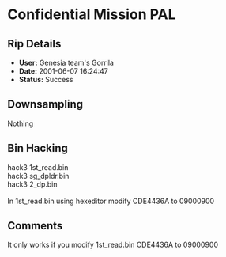# Confidential Mission PAL

## Rip Details

- **User:** Genesia team's Gorrila
- **Date:** 2001-06-07 16:24:47
- **Status:** Success

## Downsampling

Nothing

## Bin Hacking

hack3 1st_read.bin<br />hack3 sg_dpldr.bin<br />hack3 2_dp.bin<br /><br />In 1st_read.bin using hexeditor modify CDE4436A to 09000900

## Comments

It only works if you modify 1st_read.bin CDE4436A to 09000900

